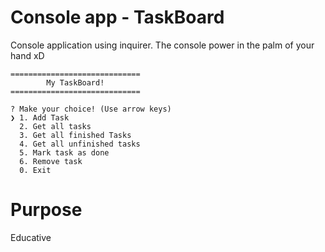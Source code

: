 # Console app - TaskBoard

Console application using inquirer.
The console power in the palm of your hand xD

```
=============================
        My TaskBoard!
=============================

? Make your choice! (Use arrow keys)
❯ 1. Add Task
  2. Get all tasks
  3. Get all finished Tasks
  4. Get all unfinished tasks
  5. Mark task as done
  6. Remove task
  0. Exit
```

# Purpose

Educative
